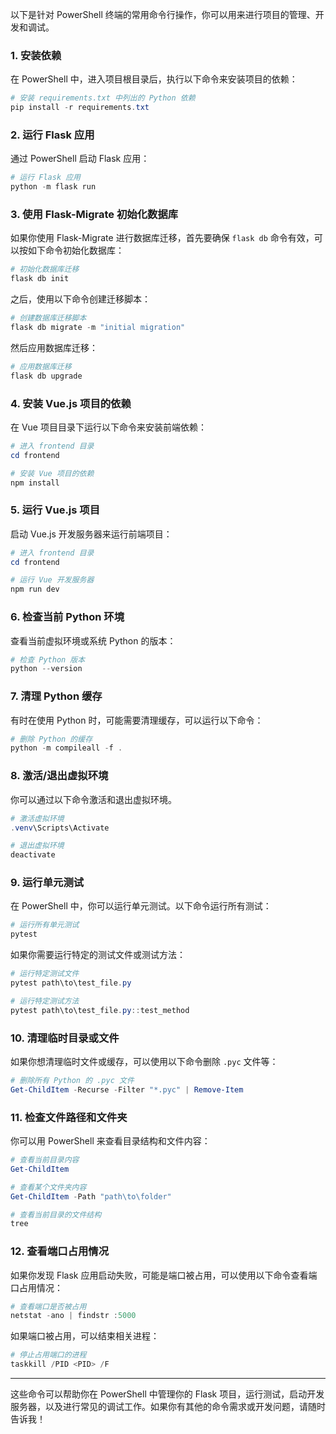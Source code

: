 以下是针对 PowerShell 终端的常用命令行操作，你可以用来进行项目的管理、开发和调试。

### 1. **安装依赖**

在 PowerShell 中，进入项目根目录后，执行以下命令来安装项目的依赖：

```powershell
# 安装 requirements.txt 中列出的 Python 依赖
pip install -r requirements.txt
```

### 2. **运行 Flask 应用**

通过 PowerShell 启动 Flask 应用：

```powershell
# 运行 Flask 应用
python -m flask run
```

### 3. **使用 Flask-Migrate 初始化数据库**

如果你使用 Flask-Migrate 进行数据库迁移，首先要确保 `flask db` 命令有效，可以按如下命令初始化数据库：

```powershell
# 初始化数据库迁移
flask db init
```

之后，使用以下命令创建迁移脚本：

```powershell
# 创建数据库迁移脚本
flask db migrate -m "initial migration"
```

然后应用数据库迁移：

```powershell
# 应用数据库迁移
flask db upgrade
```

### 4. **安装 Vue.js 项目的依赖**

在 Vue 项目目录下运行以下命令来安装前端依赖：

```powershell
# 进入 frontend 目录
cd frontend

# 安装 Vue 项目的依赖
npm install
```

### 5. **运行 Vue.js 项目**

启动 Vue.js 开发服务器来运行前端项目：

```powershell
# 进入 frontend 目录
cd frontend

# 运行 Vue 开发服务器
npm run dev
```

### 6. **检查当前 Python 环境**

查看当前虚拟环境或系统 Python 的版本：

```powershell
# 检查 Python 版本
python --version
```

### 7. **清理 Python 缓存**

有时在使用 Python 时，可能需要清理缓存，可以运行以下命令：

```powershell
# 删除 Python 的缓存
python -m compileall -f .
```

### 8. **激活/退出虚拟环境**

你可以通过以下命令激活和退出虚拟环境。

```powershell
# 激活虚拟环境
.venv\Scripts\Activate

# 退出虚拟环境
deactivate
```

### 9. **运行单元测试**

在 PowerShell 中，你可以运行单元测试。以下命令运行所有测试：

```powershell
# 运行所有单元测试
pytest
```

如果你需要运行特定的测试文件或测试方法：

```powershell
# 运行特定测试文件
pytest path\to\test_file.py

# 运行特定测试方法
pytest path\to\test_file.py::test_method
```

### 10. **清理临时目录或文件**

如果你想清理临时文件或缓存，可以使用以下命令删除 `.pyc` 文件等：

```powershell
# 删除所有 Python 的 .pyc 文件
Get-ChildItem -Recurse -Filter "*.pyc" | Remove-Item
```

### 11. **检查文件路径和文件夹**

你可以用 PowerShell 来查看目录结构和文件内容：

```powershell
# 查看当前目录内容
Get-ChildItem

# 查看某个文件夹内容
Get-ChildItem -Path "path\to\folder"

# 查看当前目录的文件结构
tree
```

### 12. **查看端口占用情况**

如果你发现 Flask 应用启动失败，可能是端口被占用，可以使用以下命令查看端口占用情况：

```powershell
# 查看端口是否被占用
netstat -ano | findstr :5000
```

如果端口被占用，可以结束相关进程：

```powershell
# 停止占用端口的进程
taskkill /PID <PID> /F
```

------

这些命令可以帮助你在 PowerShell 中管理你的 Flask 项目，运行测试，启动开发服务器，以及进行常见的调试工作。如果你有其他的命令需求或开发问题，请随时告诉我！